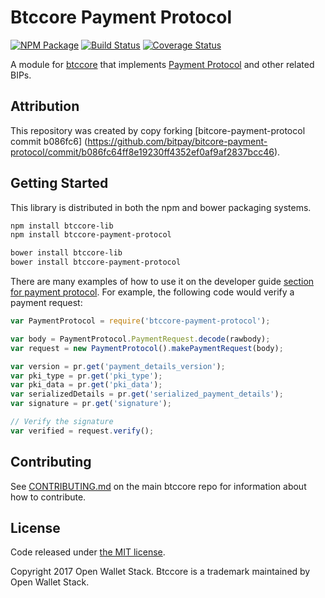 Btccore Payment Protocol
=======

[![NPM Package](https://img.shields.io/npm/v/btccore-payment-protocol.svg?style=flat-square)](https://www.npmjs.org/package/btccore-payment-protocol)
[![Build Status](https://img.shields.io/travis/owstack/btccore-payment-protocol.svg?branch=master&style=flat-square)](https://travis-ci.org/owstack/btccore-payment-protocol)
[![Coverage Status](https://img.shields.io/coveralls/owstack/btccore-payment-protocol.svg?style=flat-square)](https://coveralls.io/r/owstack/btccore-payment-protocol)

A module for [btccore](https://github.com/owstack/btccore) that implements [Payment Protocol](https://github.com/bitcoin/bips/blob/master/bip-0070.mediawiki) and other related BIPs.

## Attribution

This repository was created by copy forking [bitcore-payment-protocol commit b086fc6] (https://github.com/bitpay/bitcore-payment-protocol/commit/b086fc64ff8e19230ff4352ef0af9af2837bcc46).

## Getting Started

This library is distributed in both the npm and bower packaging systems.

```sh
npm install btccore-lib
npm install btccore-payment-protocol
```

```sh
bower install btccore-lib
bower install btccore-payment-protocol
```

There are many examples of how to use it on the developer guide [section for payment protocol](https://btccore.io/api/paypro). For example, the following code would verify a payment request:

```javascript
var PaymentProtocol = require('btccore-payment-protocol');

var body = PaymentProtocol.PaymentRequest.decode(rawbody);
var request = new PaymentProtocol().makePaymentRequest(body);

var version = pr.get('payment_details_version');
var pki_type = pr.get('pki_type');
var pki_data = pr.get('pki_data');
var serializedDetails = pr.get('serialized_payment_details');
var signature = pr.get('signature');

// Verify the signature
var verified = request.verify();
```

## Contributing

See [CONTRIBUTING.md](https://github.com/owstack/btccore/blob/master/CONTRIBUTING.md) on the main btccore repo for information about how to contribute.

## License

Code released under [the MIT license](https://github.com/owstack/btccore/blob/master/LICENSE).

Copyright 2017 Open Wallet Stack. Btccore is a trademark maintained by Open Wallet Stack.
